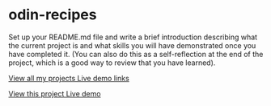 # odin-recipes

Set up your README.md file and write a brief introduction describing what the current project is and what skills you will have demonstrated once you have completed it. (You can also do this as a self-reflection at the end of the project, which is a good way to review that you have learned).

[View all my projects Live demo links](https://minhhoccode111.github.io/allProjectssLiveDemo/)

[View this project Live demo](https://minhhoccode111.github.io/recipesWebsiteTOP/)
